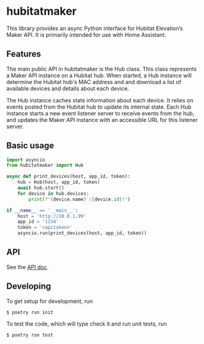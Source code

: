 # hubitatmaker

This library provides an async Python interface for Hubitat Elevation’s Maker API. It is primarily intended for use with Home Assistant.

## Features

The main public API in hubitatmaker is the Hub class. This class represents a Maker API instance on a Hubitat hub. When started, a Hub instance will determine the Hubitat hub's MAC address and and download a list of available devices and details about each device.

The Hub instance caches state information about each device. It relies on events posted from the Hubitat hub to update its internal state. Each Hub instance starts a new event listener server to receive events from the hub, and updates the Maker API instance with an accessible URL for this listener server.

## Basic usage

```python
import asyncio
from hubitatmaker import Hub

async def print_devices(host, app_id, token):
	hub = Hub(host, app_id, token)
	await hub.start()
	for device in hub.devices:
		print(f"{device.name} ({device.id})")

if __name__ == '__main__':
	host = 'http://10.0.1.99'
	app_id = '1234'
	token = '<apitoken>'
	asyncio.run(print_devices(host, app_id, token))
```

## API

See the [API doc](doc/api.md).

## Developing

To get setup for development, run

```
$ poetry run init
```

To test the code, which will type check it and run unit tests, run

```
$ poetry run test
```
